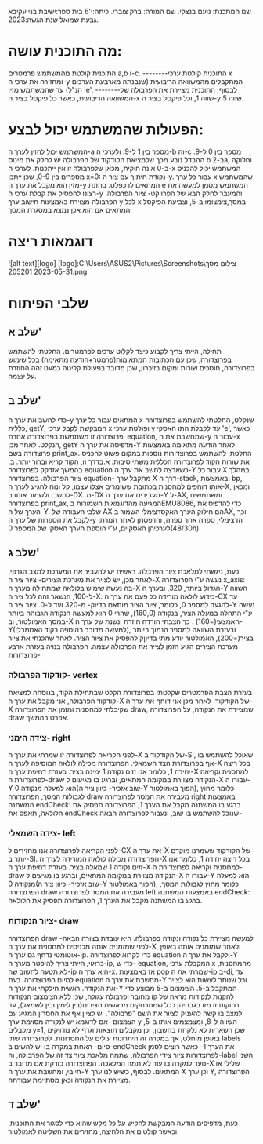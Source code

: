 
שם המתכנת: נועם בנצקי.
שם המורה: ברק צוברי.
כיתה:י'6
בית ספר:ישיבת בני עקיבא גבעת שמואל
שנת הגשה:2023.
# מה התוכנית עושה:
התוכנית קולטת מהמשתמש פרמטרים a,b ו-c.
--------התוכנית קולטת ערכי x ומחזירה את ערכי ה-y המתקבלים מהמשוואה הריבועית (שנבנתה מארבעת הערכים הנ"ל) עד שהמשתמש מזין 'e'.
--------לבסוף, התוכנית מציירת את הפרבולה של המשוואה הריבועית, כאשר כל פיקסל בציר ה-x שווה 1, וכל פיקסל בציר ה-y שווה 5.
# הפעולות שהמשתמש יכול לבצע:
המשתמש יכול להזין לערך ה-a מספר בין 1 ל-9. ולערכי ה-b וה-c מספר בין 0 ל-9. ההבדל נובע מכך שלמציאת הקודקוד של הפרבולה יש לחלק את מינוס b ב-2a, וחלוקה ב-0 אינה חוקית, מכאן שלפרבולה זו אין ייתכנות. 
לערכי ה-x המשתמש יכול להכניס מספרים בין 0-9, שכן ייתכן x=0: נקודת חיתוך עם ציר ה-y.
עבור כל ערך x שהמשתמש מזין הוא מקבל את ערך ה-y המתאים לו כפלט.
בהזנת e המשתמש מסמן למעשה את רצונו להפסיק את קבלת ערכי ה-y והמעבר לחלק הבא של הפרויקט- ציור הפרבולה. 
הפרבולה מצוירת באמצעות חישוב ערך y לכל x במסך,צימצומו ב-5, וצביעת הפיקסל המתאים אם הוא אכן נמצא במסגרת המסך.
# דוגמאות ריצה
![alt text][logo]
[logo]:C:\Users\ASUS2\Pictures\Screenshots\צילום מסך 2023-05-31 205201.png
# שלבי הפיתוח
## שלב א'
תחילה, הייתי צריך לקבוע כיצד לקלוט ערכים לפרמטרים. החלטתי להשתמש בפרוצדורה, שכן עם הכתובות המתאימות(פרמטר+הודעה מתאימה) בכל שימוש בפרוצדורה, חוסכים שורות ומקום בזיכרון, שכן מדובר בפעולת קליטה כמעט זהה החוזרת על עצמה.
## שלב ב'
כדי לחשב את ערך ה-y המתאים עבור כל ערך x  שנקלט, החלטתי להשתמש בפרוצדורה כללית, getY, המבקשת לקבל ערכי x ופולטת ערכי y עד לקבלת התו האסקי 'e', כאשר פרוצדורה זו משתמשת בפרוצדורה אחרת, equation, שמחשבת את ה-y עבור ה-x הנקלט. לאחר מכן, getY מדפיסה את ערך ה-Y לאחר הודעה מתאימה באמצעות פרוצדורה בשם print_ax. החלטתי להשתמש בפרוצדורות נוספות במקום פשוט להכניס את שורות הקוד לפרוצדורה הכללית משתי סיבות:
א.בדרך זו, הקוד קריא וברור יותר.
ב. בהמשך אזדקק לפרוצדורה equation כשארצה לחשב את ערך ה-Y עבור כל X במהלך ציור הפרבולה.
בפרוצדורה equation-
מתקבל ערך X דרך ה-stack, ובאמצעות bp, אותו דוחפים למחסנית בכתובת ששומרים אצלו עצמו, קל ונוח להגיע לערך ה-X, ומכאן לחשבו ולשמור אותו ב-DX.
מ-DX מעבירים את ערך ה-Y ל-AX,  ומשתמשים בפרוצדורה print_ax, המגיעה מהדוגמאות השמורות בEMU8086, כדי להדפיס את הערך של ה-Y.
שלבי העבודה של AX הם חילוק הערך האקסדצימלי השמור בAX, וכך לקבל את הספרות של ערך ה-y הדצימלי, ספרה אחר ספרה, והדפסתן לאחר המרתן לערכיהן האסקיים, ע"י הוספת הערך האסקי של המספר 0(48/30h).
## שלב ג'
כעת, ניגשתי למלאכת ציור הפרבלה.
ראשית יש להעביר את המערכת למצב הגרפי.
לאחר מכן, יש לצייר את מערכת הצירים-
ציור ציר ה-X נעשה ע"י הפרוצדורה x_axis: בה נעשה שימוש בלולאה שמתחילה מערך ה-X הגדול ביותר, 320, ובערך ה-Y השווה ל-100, הנשאר זהה לכל ציר ה-X. כידוע לולאה מורידה כל פעם את ערך ה-CX עד להגעה למספר 0, כלומר, ציור הציר מותאם בדיוק- מ-320 ועד ל-0.
ציור ציר ה-Y נעשה ע"י התחלה במעלה הציר, בנקודה (160,0), שהרי 0 הוא למעשה הנקודה הגבוהה ביותר במסך האמולטור, וב-X האמצעי(=160) . כך הצבתי הורדה חוזרת ונשנת של ערך ה-Y(למעשה מדובר בהוספה בקוד האסמבלי), ובעזרת השוואה למספר הנמוך ביותר בציר(=200), האמולטור יודע מתי בדיוןק להפסיק את ציור הציר.
לאחר שהכנתי את ציור מערכת הצירים הגיע הזמן לצייר את הפרבולה עצמה.
הפרבולה בנויה בעזרת ארבע פרוצדורות-
### קודקוד הפרבולה- vertex
בעזרת הצבת הפרמטרים שקלטתי בפרוצדורת הקלט שבתחילת הקוד, בנוסחה למציאת קודקוד הפרבולה, אני מקבל את ערך ה-X של הקודקוד.
לאחר מכן אני דוחף את ערך ה-X שקיבלתי למחסנית ומזמן את הפרוצדורה draw, שמציירת את הנקודה, על הפרוצדורה draw אפרט בהמשך.
### צידה הימני- right 
לפני הקריאה לפרוצדורה זו שמרתי את ערך ה-X של הקודקוד ב-SI, שאוכל להשתמש בו אף בפרוצדורת הצד השמאלי.
הפרוצדורה מכילה לולאה המוסיפה לערך ה-X בכל ריצה יחידה 1, כלומר אנו זזים נקודה 1 ימינה בציר. בעזרת דחיפת ערך ה-X למחסנית וקריאה לפרוצדורת ה-draw הנקודה מצוירת במקומה המתאים, וברגע בו מגיעים ל-X עבורו ה-Y הוא למעלה מנקודה 0(שוב אזכיר- כיוון ציר ה-Y הפוך באמולטור), כלומר מחוץ לגבולות המסך, הפרוצדורה  draw מעבירה את המסר לפרוצדורה right באמצעות המשתנה endCheck: ברגע בו המשתנה מקבל את הערך 1, הפרוצדורה תפסיק את הלולאה, תאפס את endCheck שנוכל להשתמש בו שוב, ונעבור לפרוצדורה הבאה-
### צידה השמאלי- left
לפני הקריאה לפרוצדורה אנו מחזירים ל-CX את ערך ה-X של הקודקוד ששמרנו מוקדם יותר ב-SI.
הפרוצדורה מכילה לולאה המורידה לערך ה-X בכל ריצה יחידה 1, כלומר אנו זזים נקודה 1 שמאלה בציר. בעזרת דחיפת ערך ה-X למחסנית וקריאה לפרוצדורת ה-draw הנקודה מצוירת במקומה המתאים, וברגע בו מגיעים ל-X עבורו ה-Y הוא למעלה מנקודה 0(שוב אזכיר- כיוון ציר ה-Y הפוך באמולטור), כלומר מחוץ לגבולות המסך, הפרוצדורה  draw מעבירה את המסר לפרוצדורה left באמצעות המשתנה endCheck: ברגע בו המשתנה מקבל את הערך 1, הפרוצדורה תפסיק את הלולאה.
### ציור הנקודות- draw
הפרוצדורה draw למעשה מציירת כל נקודה ונקודה בפרבולה. היא עובדת בצורה הבאה-
לפני שמזמנים אותה מכניסים למחסנית את ערך ה-X, ולאחר שמזמנים אותה באופן אוטומטי נדחף גם ערך ה-ip. כדי לקרוא לפרוצדורה equation ולקבל את ערך ה-Y כראוי, הייתי צריך להיפטר מערך ה-ip, כדי ש- equation, המקבלת ערכי x מהמחסנית, לא תטעה לחשוב שה-ip  הוא ערך ה-x. אז באמצעות pop שמרתי את ה-ip ב-di, עד לסיום הפרוצדורה.
כעת equation מחשבת את ערך ה-Y וכל שנותר לעשות הוא לצייר את הנקודה. ראשית חילקתי את ערך ה-Y המתקבל ב-5. הצימצום ב-5 מבוצע כדי להקנות לנקודות מראה של קו מחובר ופרבולה עגולה, שכן ללא הצימצום הנקודות רחוקות זו מזו בגבהיהן ככל שמתרחקים מראשית הצירים(בין לימין ובין לשמאל), עד למצב בו קשה להעניק לציור את השם "פרבולה". יש לציין אף את החסרון המגיע עם הצמצום- אם לדוגמא יש לנקודה מסוימת ערך y השווה ל-8, ומצמצמים אותו ב-5,  מקבלים y=1, שכן השארית לא נלקחת בחשבון, וכן מקבלים תוצאות וגרף לא מדויקים באופן מוחלט, אך במקרה זה היתרונות עולים על החסרונות.
לפרוצדורה שתי labels סיום- האחת במקרה בו יש להשים ב-endCheck את הערך 1- כאשר רוצים לסמן לפרוצדורות ציור צידי הפרבולה, שתמה מלאכת ציור צד זה של הפרבולה, וה-label  השני נועד למקרה בו עוד לא תמה המלאכה.
הפרוצדורה בודקת אם מדובר ב-X שלילי או חיובי, ומחשבת את ערך ה-Y המתאים. לבסוף, כשיש לנו ערך X וכן ערך Y, הפרוצדורה מציירת את הנקודה וכאן מסתיימת עבודתה.
## שלב ד'
כעת, מדפיסים הודעה המבקשת להקיש על כל מקש שהוא כדי לסגור את התוכנית, וכאשר קולטים את הלחיצה, מחזירים את השליטה לאמולטור.
